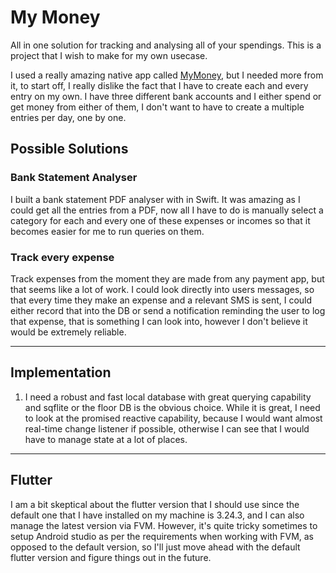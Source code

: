 # My Money

All in one solution for tracking and analysing all of your spendings.
This is a project that I wish to make for my own usecase.

I used a really amazing native app called [MyMoney](https://play.google.com/store/apps/details?id=com.raha.app.mymoney.free&hl=en_IN), but I needed more from it, to start off, I really dislike the fact that I have to create each and every entry on my own. I have three different bank accounts and I either spend or get money from either of them, I don't want to have to create a multiple entries per day, one by one.

## Possible Solutions

### Bank Statement Analyser

I built a bank statement PDF analyser with in Swift. It was amazing as I could get all the entries from a PDF, now all I have to do is manually select a category for each and every one of these expenses or incomes so that it becomes easier for me to run queries on them.

### Track every expense

Track expenses from the moment they are made from any payment app, but that seems like a lot of work. I could look directly into users messages, so that every time they make an expense and a relevant SMS is sent, I could either record that into the DB or send a notification reminding the user to log that expense, that is something I can look into, however I don't believe it would be extremely reliable.

---

## Implementation

1. I need a robust and fast local database with great querying capability and sqflite or the floor DB is the obvious choice. While it is great, I need to look at the promised reactive capability, because I would want almost real-time change listener if possible, otherwise I can see that I would have to manage state at a lot of places.


---

## Flutter

I am a bit skeptical about the flutter version that I should use since the default one that I have installed on my machine is 3.24.3, and I can also manage the latest version via FVM. However, it's quite tricky sometimes to setup Android studio as per the requirements when working with FVM, as opposed to the default version, so I'll just move ahead with the default flutter version and figure things out in the future.

